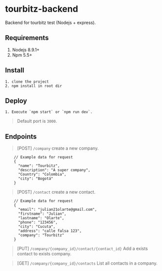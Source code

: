 # tourbitz-backend
Backend for tourbitz test (Nodejs + express).

## Requirements

1. Nodejs 8.9.1+
2. Npm 5.5+

## Install
```
1. clone the project
2. npm install in root dir
```

## Deploy

```
1. Execute `npm start` or `npm run dev`.
```
> Default port is `3000`.


## Endpoints

> [POST] `/company` create a new company.
```
    // Example data for request
    {
      "name": "Tourbitz",
      "description": "A super company",
      "Country": "Colombia",
      "city": "Bogotá"
    }
```

> [POST] `/contact`
> create a new contact.
```
    // Example data for request
    {
      "email": "julian21olarte@gmail.com",
      "firstname": "Julian",
      "lastname": "Olarte",
      "phone": "123456",
      "city": "Cucuta",
      "address": "calle falsa 123",
      "company": "Tourbitz"
    }
```

> [PUT] `/company/{company_id}/contact/{contact_id}`
> Add a exists contact to exists company.

> [GET] `/company/{company_id}/contacts`
> List all contacts in a company.